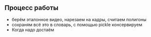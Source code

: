 ## Процесс работы 
- берём эталонное видео, нарезаем на кадры, считаем полигоны
- сохраням всё это в словарь, с помощью pickle консервируем
- Когда надо достаём